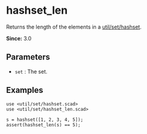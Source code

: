 # hashset_len

Returns the length of the elements in a [util/set/hashset](https://openhome.cc/eGossip/OpenSCAD/lib3x-hashset.html).

**Since:** 3.0

## Parameters

- `set` : The set.

## Examples

    use <util/set/hashset.scad>
    use <util/set/hashset_len.scad>

    s = hashset([1, 2, 3, 4, 5]);
    assert(hashset_len(s) == 5);
